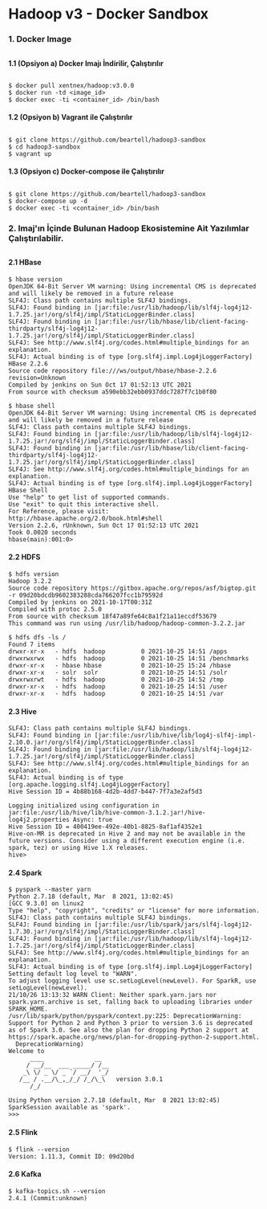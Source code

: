 # Hadoop v3 - Docker Sandbox

### 1. Docker Image <h2>
#### 1.1 (Opsiyon a) Docker Imajı İndirilir, Çalıştırılır <h2>
    $ docker pull xentnex/hadoop:v3.0.0
    $ docker run -td <image_id>
    $ docker exec -ti <container_id> /bin/bash
#### 1.2 (Opsiyon b) Vagrant ile Çalıştırılır <h2>
    $ git clone https://github.com/beartell/hadoop3-sandbox
    $ cd hadoop3-sandbox
    $ vagrant up
#### 1.3 (Opsiyon c) Docker-compose ile Çalıştırılır <h2>
    $ git clone https://github.com/beartell/hadoop3-sandbox
    $ docker-compose up -d
    $ docker exec -ti <container_id> /bin/bash
### 2. Imaj'ın İçinde Bulunan Hadoop Ekosistemine Ait Yazılımlar Çalıştırılabilir. <h2> 
#### 2.1 HBase
    $ hbase version
    OpenJDK 64-Bit Server VM warning: Using incremental CMS is deprecated and will likely be removed in a future release
    SLF4J: Class path contains multiple SLF4J bindings.
    SLF4J: Found binding in [jar:file:/usr/lib/hadoop/lib/slf4j-log4j12-1.7.25.jar!/org/slf4j/impl/StaticLoggerBinder.class]
    SLF4J: Found binding in [jar:file:/usr/lib/hbase/lib/client-facing-thirdparty/slf4j-log4j12-1.7.25.jar!/org/slf4j/impl/StaticLoggerBinder.class]
    SLF4J: See http://www.slf4j.org/codes.html#multiple_bindings for an explanation.
    SLF4J: Actual binding is of type [org.slf4j.impl.Log4jLoggerFactory]
    HBase 2.2.6
    Source code repository file:///ws/output/hbase/hbase-2.2.6 revision=Unknown
    Compiled by jenkins on Sun Oct 17 01:52:13 UTC 2021
    From source with checksum a590ebb32ebb0937ddc7287f7c1b0f80
    
    $ hbase shell
    OpenJDK 64-Bit Server VM warning: Using incremental CMS is deprecated and will likely be removed in a future release
    SLF4J: Class path contains multiple SLF4J bindings.
    SLF4J: Found binding in [jar:file:/usr/lib/hadoop/lib/slf4j-log4j12-1.7.25.jar!/org/slf4j/impl/StaticLoggerBinder.class]
    SLF4J: Found binding in [jar:file:/usr/lib/hbase/lib/client-facing-thirdparty/slf4j-log4j12-1.7.25.jar!/org/slf4j/impl/StaticLoggerBinder.class]
    SLF4J: See http://www.slf4j.org/codes.html#multiple_bindings for an explanation.
    SLF4J: Actual binding is of type [org.slf4j.impl.Log4jLoggerFactory]
    HBase Shell
    Use "help" to get list of supported commands.
    Use "exit" to quit this interactive shell.
    For Reference, please visit: http://hbase.apache.org/2.0/book.html#shell
    Version 2.2.6, rUnknown, Sun Oct 17 01:52:13 UTC 2021
    Took 0.0020 seconds
    hbase(main):001:0>
  
#### 2.2 HDFS
    $ hdfs version
    Hadoop 3.2.2
    Source code repository https://gitbox.apache.org/repos/asf/bigtop.git -r 09d20bdcdb9602383288cda766207fcc1b79592d
    Compiled by jenkins on 2021-10-17T00:31Z
    Compiled with protoc 2.5.0
    From source with checksum 18f47a89fe64c8a1f21a11eccdf53679
    This command was run using /usr/lib/hadoop/hadoop-common-3.2.2.jar
  
    $ hdfs dfs -ls /
    Found 7 items
    drwxr-xr-x   - hdfs  hadoop          0 2021-10-25 14:51 /apps
    drwxrwxrwx   - hdfs  hadoop          0 2021-10-25 14:51 /benchmarks
    drwxr-xr-x   - hbase hbase           0 2021-10-25 15:24 /hbase
    drwxr-xr-x   - solr  solr            0 2021-10-25 14:51 /solr
    drwxrwxrwt   - hdfs  hadoop          0 2021-10-25 14:52 /tmp
    drwxr-xr-x   - hdfs  hadoop          0 2021-10-25 14:51 /user
    drwxr-xr-x   - hdfs  hadoop          0 2021-10-25 14:51 /var

#### 2.3 Hive
    SLF4J: Class path contains multiple SLF4J bindings.
    SLF4J: Found binding in [jar:file:/usr/lib/hive/lib/log4j-slf4j-impl-2.10.0.jar!/org/slf4j/impl/StaticLoggerBinder.class]
    SLF4J: Found binding in [jar:file:/usr/lib/hadoop/lib/slf4j-log4j12-1.7.25.jar!/org/slf4j/impl/StaticLoggerBinder.class]
    SLF4J: See http://www.slf4j.org/codes.html#multiple_bindings for an explanation.
    SLF4J: Actual binding is of type [org.apache.logging.slf4j.Log4jLoggerFactory]
    Hive Session ID = 4b88b168-4d2b-4dd7-b447-7f7a3e2af5d3

    Logging initialized using configuration in jar:file:/usr/lib/hive/lib/hive-common-3.1.2.jar!/hive-log4j2.properties Async: true
    Hive Session ID = 400419ee-492e-40b1-8825-8af1af4352e1
    Hive-on-MR is deprecated in Hive 2 and may not be available in the future versions. Consider using a different execution engine (i.e. spark, tez) or using Hive 1.X releases.
    hive>
#### 2.4 Spark
    $ pyspark --master yarn
    Python 2.7.18 (default, Mar  8 2021, 13:02:45) 
    [GCC 9.3.0] on linux2
    Type "help", "copyright", "credits" or "license" for more information.
    SLF4J: Class path contains multiple SLF4J bindings.
    SLF4J: Found binding in [jar:file:/usr/lib/spark/jars/slf4j-log4j12-1.7.30.jar!/org/slf4j/impl/StaticLoggerBinder.class]
    SLF4J: Found binding in [jar:file:/usr/lib/hadoop/lib/slf4j-log4j12-1.7.25.jar!/org/slf4j/impl/StaticLoggerBinder.class]
    SLF4J: See http://www.slf4j.org/codes.html#multiple_bindings for an explanation.
    SLF4J: Actual binding is of type [org.slf4j.impl.Log4jLoggerFactory]
    Setting default log level to "WARN".
    To adjust logging level use sc.setLogLevel(newLevel). For SparkR, use setLogLevel(newLevel).
    21/10/26 13:13:32 WARN Client: Neither spark.yarn.jars nor spark.yarn.archive is set, falling back to uploading libraries under SPARK_HOME.
    /usr/lib/spark/python/pyspark/context.py:225: DeprecationWarning: Support for Python 2 and Python 3 prior to version 3.6 is deprecated as of Spark 3.0. See also the plan for dropping Python 2 support at https://spark.apache.org/news/plan-for-dropping-python-2-support.html.
      DeprecationWarning)
    Welcome to
          ____              __
         / __/__  ___ _____/ /__
        _\ \/ _ \/ _ `/ __/  '_/
       /__ / .__/\_,_/_/ /_/\_\   version 3.0.1
          /_/

    Using Python version 2.7.18 (default, Mar  8 2021 13:02:45)
    SparkSession available as 'spark'.
    >>>
#### 2.5 Flink
    $ flink --version
    Version: 1.11.3, Commit ID: 09d20bd
#### 2.6 Kafka
    $ kafka-topics.sh --version
    2.4.1 (Commit:unknown)
